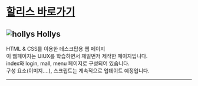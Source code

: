 # [할리스 바로가기](https://pam7461.github.io/hollys/)  

## ![hollys](https://pam7461.github.io/hollys/favicon.png) Hollys
HTML & CSS를 이용한 데스크탑용 웹 페이지  
이 웹페이지는 UIUX를 학습하면서 제일먼저 제작한 페이지입니다.  
index와 login, mall, menu 페이지로 구성되어 있습니다.  
구성 요소(이미지....), 스크립트는 계속적으로 업데이트 예정입니다.  

* * *  
  

